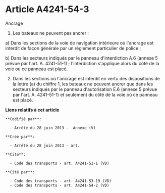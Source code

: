 # Article A4241-54-3

Ancrage 

1. Les bateaux ne peuvent pas ancrer : 

a) Dans les sections de la voie de navigation intérieure où l'ancrage est interdit de façon générale par un règlement
particulier de police ; 

b) Dans les secteurs indiqués par le panneau d'interdiction A.6 (annexe 5 prévue par l'art. A. 4241-51-1) ; l'interdiction
s'applique alors du côté de la voie où ce panneau est placé. 

2. Dans les sections où l'ancrage est interdit en vertu des dispositions de la lettre (a) du chiffre 1, les bateaux ne
peuvent ancrer que dans les secteurs indiqués par le panneau d'autorisation E.6 (annexe 5 prévue par l'art. A. 4241-51-1) et
seulement du côté de la voie où ce panneau est placé.

**Liens relatifs à cet article**

	**Codifié par**:

	  - Arrêté du 28 juin 2013 -  Annexe (V)

	**Créé par**:

	  - Arrêté du 28 juin 2013 - art.

	**Cite**:

	  - Code des transports - art. A4241-51-1 (VD)

	**Cité par**:

	  - Code des transports - art. A4241-53-19 (VD)
	  - Code des transports - art. A4241-54-2 (VD)
